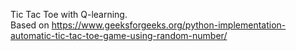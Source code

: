 Tic Tac Toe with Q-learning.
<br>Based on https://www.geeksforgeeks.org/python-implementation-automatic-tic-tac-toe-game-using-random-number/
